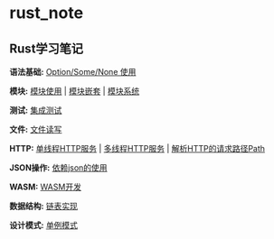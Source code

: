 # rust_note

## Rust学习笔记

**语法基础:** [Option/Some/None 使用](./demo/option_some_none/src/main.rs) 

**模块:** [模块使用](./demo/mod_use/src/main.rs) | [模块嵌套](./demo/mod_nest/src/main.rs) | [模块系统](./demo/mod_sys/src/main.rs)

**测试:** [集成测试](./demo/testing/)

**文件:** [文件读写](./demo/fs/src/main.rs)

**HTTP:** [单线程HTTP服务](./demo/http/src/main.rs) | [多线程HTTP服务](./demo/http_multi_thread/) | [解析HTTP的请求路径Path](./demo/http_parse_path/src/main.rs)

**JSON操作:** [依赖json的使用](./demo/json_read/src/main.rs)

**WASM:** [WASM开发](./demo/my_wasm/)

**数据结构:** [链表实现](./demo/list_node/src/main.rs)


 **设计模式:** [单例模式](./demo/pattern_singleton/)


